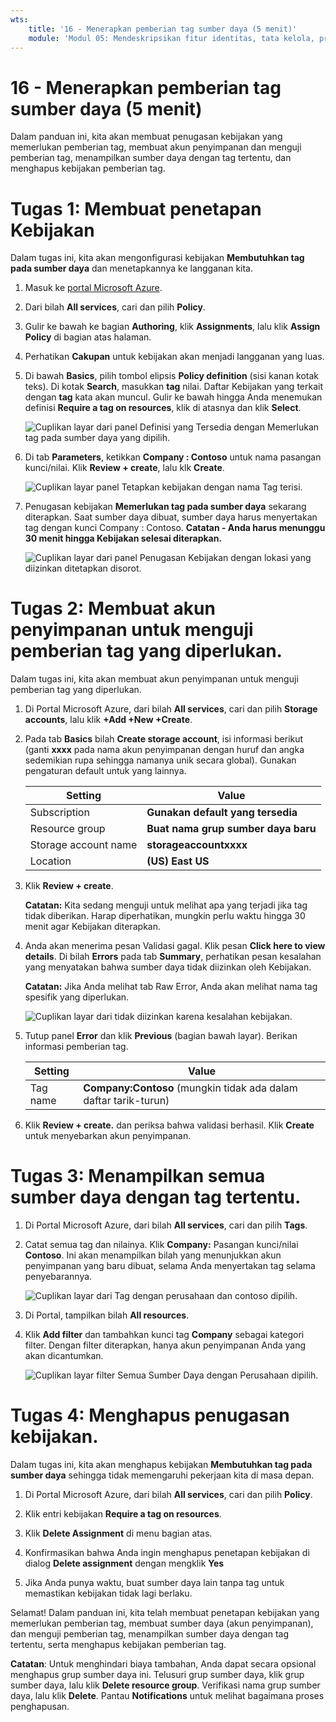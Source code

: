 ```yaml
---
wts:
    title: '16 - Menerapkan pemberian tag sumber daya (5 menit)'
    module: 'Modul 05: Mendeskripsikan fitur identitas, tata kelola, privasi, dan kepatuhan'
---
```

# 16 - Menerapkan pemberian tag sumber daya (5 menit)

Dalam panduan ini, kita akan membuat penugasan kebijakan yang memerlukan pemberian tag, membuat akun penyimpanan dan menguji pemberian tag, menampilkan sumber daya dengan tag tertentu, dan menghapus kebijakan pemberian tag.

# Tugas 1: Membuat penetapan Kebijakan 

Dalam tugas ini, kita akan mengonfigurasi kebijakan **Membutuhkan tag pada sumber daya** dan menetapkannya ke langganan kita. 

1. Masuk ke [portal Microsoft Azure](https://portal.azure.com).

2. Dari bilah **All services**, cari dan pilih **Policy**.

3. Gulir ke bawah ke bagian **Authoring**, klik **Assignments**, lalu klik **Assign Policy** di bagian atas halaman.

4. Perhatikan **Cakupan** untuk kebijakan akan menjadi langganan yang luas. 

5. Di bawah **Basics**, pilih tombol elipsis **Policy definition** (sisi kanan kotak teks). Di kotak **Search**, masukkan **tag** nilai. Daftar Kebijakan yang terkait dengan **tag** kata akan muncul. Gulir ke bawah hingga Anda menemukan definisi **Require a tag on resources**, klik di atasnya dan klik **Select**.

   ![Cuplikan layar dari panel Definisi yang Tersedia dengan Memerlukan tag pada sumber daya yang dipilih.](../images/1701.png)
   
6.  Di tab **Parameters**, ketikkan **Company : Contoso** untuk nama pasangan kunci/nilai. Klik **Review + create**, lalu klk **Create**.

    ![Cuplikan layar panel Tetapkan kebijakan dengan nama Tag terisi.](../images/1702.png)

7. Penugasan kebijakan **Memerlukan tag pada sumber daya** sekarang diterapkan. Saat sumber daya dibuat, sumber daya harus menyertakan tag dengan kunci Company : Contoso.
   **Catatan - Anda harus menunggu 30 menit hingga Kebijakan selesai diterapkan.** 

   ![Cuplikan layar dari panel Penugasan Kebijakan dengan lokasi yang diizinkan ditetapkan disorot.](../images/1703.png)

# Tugas 2: Membuat akun penyimpanan untuk menguji pemberian tag yang diperlukan.

Dalam tugas ini, kita akan membuat akun penyimpanan untuk menguji pemberian tag yang diperlukan. 

1. Di Portal Microsoft Azure, dari bilah **All services**, cari dan pilih **Storage accounts**, lalu klik **+Add +New +Create**.

2. Pada tab **Basics** bilah **Create storage account**, isi informasi berikut (ganti **xxxx** pada nama akun penyimpanan dengan huruf dan angka sedemikian rupa sehingga namanya unik secara global). Gunakan pengaturan default untuk yang lainnya.

    | Setting | Value | 
    | --- | --- |
    | Subscription | **Gunakan default yang tersedia** |
    | Resource group | **Buat nama grup sumber daya baru** |
    | Storage account name | **storageaccountxxxx** |
    | Location | **(US) East US** |

3. Klik **Review + create**. 

    **Catatan:** Kita sedang menguji untuk melihat apa yang terjadi jika tag tidak diberikan. Harap diperhatikan, mungkin perlu waktu hingga 30 menit agar Kebijakan diterapkan.

4. Anda akan menerima pesan Validasi gagal. Klik pesan **Click here to view details**. Di bilah **Errors** pada tab **Summary**, perhatikan pesan kesalahan yang menyatakan bahwa sumber daya tidak diizinkan oleh Kebijakan.

    **Catatan:** Jika Anda melihat tab Raw Error, Anda akan melihat nama tag spesifik yang diperlukan. 

    ![Cuplikan layar dari tidak diizinkan karena kesalahan kebijakan.](../images/1704.png)


5. Tutup panel **Error** dan klik **Previous** (bagian bawah layar). Berikan informasi pemberian tag. 

    | Setting | Value | 
    | --- | --- |
    | Tag name | **Company:Contoso** (mungkin tidak ada dalam daftar tarik-turun) |

6. Klik **Review + create.** dan periksa bahwa validasi berhasil. Klik **Create** untuk menyebarkan akun penyimpanan. 

# Tugas 3: Menampilkan semua sumber daya dengan tag tertentu.

1. Di Portal Microsoft Azure, dari bilah **All services**, cari dan pilih **Tags**.

2. Catat semua tag dan nilainya. Klik **Company:** Pasangan kunci/nilai **Contoso**. Ini akan menampilkan bilah yang menunjukkan akun penyimpanan yang baru dibuat, selama Anda menyertakan tag selama penyebarannya. 

   ![Cuplikan layar dari Tag dengan perusahaan dan contoso dipilih.](../images/1705.png)

3. Di Portal, tampilkan bilah **All resources**.

4. Klik **Add filter** dan tambahkan kunci tag **Company** sebagai kategori filter. Dengan filter diterapkan, hanya akun penyimpanan Anda yang akan dicantumkan.

    ![Cuplikan layar filter Semua Sumber Daya dengan Perusahaan dipilih.](../images/1706.png)

# Tugas 4: Menghapus penugasan kebijakan.

Dalam tugas ini, kita akan menghapus kebijakan **Membutuhkan tag pada sumber daya** sehingga tidak memengaruhi pekerjaan kita di masa depan. 

1. Di Portal Microsoft Azure, dari bilah **All services**, cari dan pilih **Policy**.

2. Klik entri kebijakan **Require a tag on resources**.

3. Klik **Delete Assignment** di menu bagian atas.

4. Konfirmasikan bahwa Anda ingin menghapus penetapan kebijakan di dialog **Delete assignment** dengan mengklik **Yes**

5. Jika Anda punya waktu, buat sumber daya lain tanpa tag untuk memastikan kebijakan tidak lagi berlaku.

Selamat! Dalam panduan ini, kita telah membuat penetapan kebijakan yang memerlukan pemberian tag, membuat sumber daya (akun penyimpanan), dan menguji pemberian tag, menampilkan sumber daya dengan tag tertentu, serta menghapus kebijakan pemberian tag.


**Catatan**: Untuk menghindari biaya tambahan, Anda dapat secara opsional menghapus grup sumber daya ini. Telusuri grup sumber daya, klik grup sumber daya, lalu klik **Delete resource group**. Verifikasi nama grup sumber daya, lalu klik **Delete**. Pantau **Notifications** untuk melihat bagaimana proses penghapusan.
